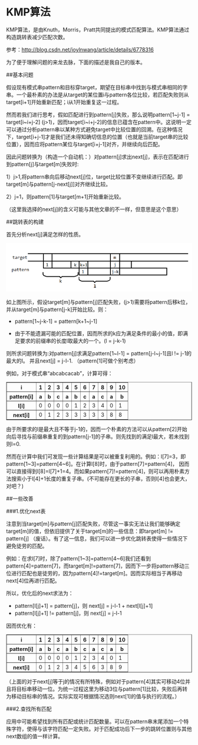 # KMP算法

KMP算法，是由Knuth，Morris，Pratt共同提出的模式匹配算法。KMP算法通过构造跳转表减少匹配次数。

参考：http://blog.csdn.net/joylnwang/article/details/6778316

为了便于理解问题的来龙去脉，下面的描述是我自己的版本。

##基本问题

假设现有模式串pattern和目标穿target，期望在目标串中找到与模式串相同的字串。一个最朴素的办法是从target的某位置i与pattern各位比较，若匹配失败则从target[i+1]开始重新匹配；i从1开始重复这一过程。

然而若我们进行思考，假如匹配进行到pattern[j]失败，那么说明pattern[1~j-1] = target[i~i+j-2] (j>1)，因而target[i~i+j-2]的信息已蕴含在pattern中。这说明一定可以通过分析pattern串以某种方式避免target中比较位置的回溯。在这种情况下，target[i+j-1]才是我们还未得知确切信息的位置（也就是当前target串的比较位置），因而应将pattern某位与target[i+j-1]对齐，并继续向后匹配。

因此问题转换为（构造一个自动机：）对pattern[j]求出next[j]，表示在匹配进行到pattern[j]与target[m]失败时:

1）j>1,将pattern串向后移动next[j]位，target比较位置不变继续进行匹配。即target[m]与pattern[j-next[j]]对齐继续比较。

2）j=1，则pattern[1]与target[m+1]开始重新比较。

（这里我选择的next[j]的含义可能与其他文章的不一样，但意思是这个意思）

##跳转表的构建

首先分析next[j]满足怎样的性质。

![](kmp.png) 

如上图所示，假设target[m]与pattern[j]匹配失败，(j>1)需要将pattern后移k位，并从target[m]与pattern[j-k]开始比较。则：

- pattern[1~j-k-1] = pattern[k+1~j-1]
 
- 由于不能遗漏可能的匹配位置，因而所求的k应为满足条件的最小的值，即满足要求的前缀串的长度l取最大的一个。(l = j-k-1)

则所求问题转换为:对pattern[j]求满足pattern[1~l-1] = pattern[j-l~j-1]且l != j-1的最大的l。
并且next[j] = j-l-1. （pattern[1]可做个别考虑）

例如，对于模式串“abcabcacab”，计算可得：

<table border="1" align="center">
  <tr>
    <th>i</th>
    <th>1</th><th>2</th><th>3</th><th>4</th><th>5</th><th>6</th><th>7</th><th>8</th><th>9</th><th>10</th>
  </tr>
  <tr>
    <th>pattern[i]</th>
    <th>a</th><th>b</th><th>c</th><th>a</th><th>b</th><th>c</th><th>a</th><th>c</th><th>a</th><th>b</th>
  </tr>
  <tr>
    <th>l[i]</td>
    <td>0</td><td>0</td><td>0</td><td>0</td><td>1</td><td>2</td><td>3</td><td>4</td><td>0</td><td>1</td>
  </tr>
 <tr>
    <th>next[i]</td>
    <td>0</td><td>1</td><td>2</td><td>3</td><td>3</td><td>3</td><td>3</td><td>3</td><td>8</td><td>8</td>
  </tr>
</table>

由于所要求的l是最大且不等于j-1的，因而一个朴素的方法可以从pattern[2]开始向后寻找与前缀串重复的到pattern[j-1]的子串。则先找到的满足l最大，若未找到则l=0.

然而在计算中我们可发现一些计算结果是可以被重复利用的。例如：l[7]=3，即pattern[1~3]=pattern[4~6]。在计算l[8]时，由于pattern[7]=pattern[4]，
因而可以直接得到l[8]=l[7]+1=4。而如果pattern[7]!=pattern[4]，则可以再用朴素方法搜索小于l[4]+1长度的重复子串。(不可能存在更长的子串，否则l[4]也会更大，对吧？)

##一些改善

###1.优化next表

注意到当target[m]与pattern[j]匹配失败，尽管这一事实无法让我们能够确定target[m]的值，但依旧提供了关于target[m]的一些信息：即target[m] != pattern[j] （废话）。有了这一信息，我们可以进一步优化跳转表使得一些情况下避免徒劳的匹配。

例如：在求l[7]时，除了pattern[1~3]=pattern[4~6]我们还看到pattern[4]=pattern[7]，而target[m]!=pattern[7]，因而下一步将pattern移动三位进行匹配也是徒劳的，因为pattern[4]!=target[m]。因而实际相当于再移动next[4]位再进行匹配。

所以，优化后的next求法为：

- pattern[l[j]+1] = pattern[j]，则  next[j] = j-l-1 + next[l[j]+1]
- pattern[l[j]+1] != pattern[j]，则  next[j] = j-l-1

因而优化有：

<table border="1" align="center">
  <tr>
    <th>i</th>
    <th>1</th><th>2</th><th>3</th><th>4</th><th>5</th><th>6</th><th>7</th><th>8</th><th>9</th><th>10</th>
  </tr>
  <tr>
    <th>pattern[i]</th>
    <th>a</th><th>b</th><th>c</th><th>a</th><th>b</th><th>c</th><th>a</th><th>c</th><th>a</th><th>b</th>
  </tr>
  <tr>
    <th>l[i]</td>
    <td>0</td><td>0</td><td>0</td><td>0</td><td>1</td><td>2</td><td>3</td><td>4</td><td>0</td><td>1</td>
  </tr>
 <tr>
    <th>next[i]</td>
    <td>0</td><td>1</td><td>2</td><td>3</td><td>4</td><td>5</td><td>6</td><td>3</td><td>8</td><td>9</td>
  </tr>
</table>

（上面的对于next[j]等于j的情况有所特殊，例如对于pattern[4]其实可移动4位并且将目标串移动一位。为统一过程这里为移动3位与pattern[1]比较，失败后再转为移动目标串的情况。实际实现可根据情况选则next[1]的值与执行的流程。）

###2.查找所有匹配

应用中可能希望找到所有匹配或统计匹配数量。可以在pattern串末尾添加一个特殊字符，使得与该字符匹配一定失败。对于匹配成功后下一步的跳转位置则与其他next数组的值一样计算。

<br><br><br><br>